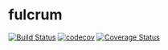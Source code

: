 # fulcrum
[![Build Status](https://travis-ci.org/jingleWang/fulcrum.svg?branch=master)](https://travis-ci.org/jingleWang/fulcrum)
[![codecov](https://codecov.io/gh/jingleWang/fulcrum/branch/master/graph/badge.svg)](https://codecov.io/gh/jingleWang/fulcrum)
[![Coverage Status](https://coveralls.io/repos/github/jingleWang/fulcrum/badge.svg?branch=master)](https://coveralls.io/github/jingleWang/fulcrum?branch=master)

